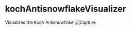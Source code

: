 # kochAntisnowflakeVisualizer
Visualizes the Koch Antisnowflake
![Capture](https://user-images.githubusercontent.com/11828890/94900783-76134f00-044a-11eb-900f-2e744e017825.PNG)
